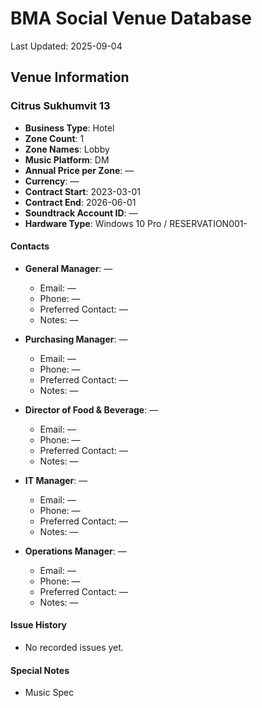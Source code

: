 # BMA Social Venue Database

Last Updated: 2025-09-04

## Venue Information

### Citrus Sukhumvit 13
- **Business Type**: Hotel
- **Zone Count**: 1
- **Zone Names**: Lobby
- **Music Platform**: DM
- **Annual Price per Zone**: —
- **Currency**: —
- **Contract Start**: 2023-03-01
- **Contract End**: 2026-06-01
- **Soundtrack Account ID**: —
- **Hardware Type**: Windows 10 Pro / RESERVATION001-

#### Contacts
- **General Manager**: —
  - Email: —
  - Phone: —
  - Preferred Contact: —
  - Notes: —

- **Purchasing Manager**: —
  - Email: —
  - Phone: —
  - Preferred Contact: —
  - Notes: —

- **Director of Food & Beverage**: —
  - Email: —
  - Phone: —
  - Preferred Contact: —
  - Notes: —

- **IT Manager**: —
  - Email: —
  - Phone: —
  - Preferred Contact: —
  - Notes: —

- **Operations Manager**: —
  - Email: —
  - Phone: —
  - Preferred Contact: —
  - Notes: —

#### Issue History
- No recorded issues yet.

#### Special Notes
- Music Spec
